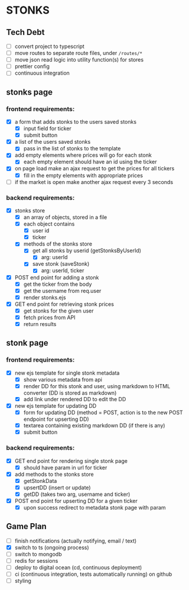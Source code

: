 # STONKS

## Tech Debt

- [ ] convert project to typescript
- [ ] move routes to separate route files, under `/routes/*`
- [ ] move json read logic into utility function(s) for stores
- [ ] prettier config
- [ ] continuous integration

## stonks page

### frontend requirements:

- [x] a form that adds stonks to the users saved stonks
  - [x] input field for ticker
  - [x] submit button
- [x] a list of the users saved stonks
  - [x] pass in the list of stonks to the template
- [x] add empty elements where prices will go for each stonk
  - [x] each empty element should have an id using the ticker
- [x] on page load make an ajax request to get the prices for all tickers
  - [x] fill in the empty elements with appropriate prices
- [ ] if the market is open make another ajax request every 3 seconds

### backend requirements:

- [x] stonks store
  - [x] an array of objects, stored in a file
  - [x] each object contains
    - [x] user id
    - [x] ticker
  - [x] methods of the stonks store
    - [x] get all stonks by userid (getStonksByUserId)
      - [x] arg: userId
    - [x] save stonk (saveStonk)
      - [x] arg: userId, ticker
- [x] POST end point for adding a stonk
  - [x] get the ticker from the body
  - [x] get the username from req.user
  - [x] render stonks.ejs
- [x] GET end point for retrieving stonk prices
  - [x] get stonks for the given user
  - [x] fetch prices from API
  - [x] return results

## stonk page

### frontend requirements:

- [x] new ejs template for single stonk metadata
  - [x] show various metadata from api
  - [x] render DD for this stonk and user, using markdown to HTML converter (DD is stored as markdown)
  - [x] add link under rendered DD to edit the DD
- [x] new ejs template for updating DD
  - [x] form for updating DD (method = POST, action is to the new POST endpoint for upserting DD)
  - [x] textarea containing existing markdown DD (if there is any)
  - [x] submit button

### backend requirements:

- [x] GET end point for rendering single stonk page
  - [x] should have param in url for ticker
- [x] add methods to the stonks store
  - [x] getStonkData
  - [x] upsertDD (insert or update)
  - [x] getDD (takes two arg, username and ticker)
- [x] POST end point for upserting DD for a given ticker
  - [x] upon success redirect to metadata stonk page with param

## Game Plan

- [ ] finish notifications (actually notifying, email / text)
- [x] switch to ts (ongoing process)
- [ ] switch to mongodb
- [ ] redis for sessions
- [ ] deploy to digital ocean (cd, continuous deployment)
- [ ] ci (continuous integration, tests automatically running) on github
- [ ] styling
